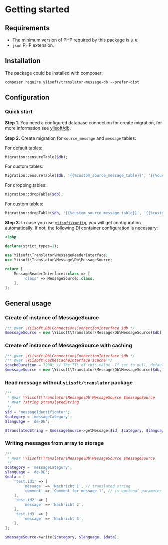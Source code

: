 # Getting started

## Requirements

- The minimum version of PHP required by this package is `8.0`.
- `json` PHP extension.

## Installation

The package could be installed with composer:

```shell
composer require yiisoft/translator-message-db --prefer-dist
```

## Configuration

### Quick start

**Step 1.** You need a configured database connection for create migration, for more information see
[yiisoft/db](https://github.com/yiisoft/db/tree/master/docs/en#create-connection).

**Step 2.** Create migration for `source_message` and `message` tables:

For default tables:

```php
Migration::ensureTable($db);
```

For custom tables:

```php
Migration::ensureTable($db, '{{%custom_source_message_table}}', '{{%custom_message_table}}');
```

For dropping tables:

```php
Migration::dropTable($db);
```

For custom tables:

```php
Migration::dropTable($db, '{{%custom_source_message_table}}', '{{%custom_message_table}}');
```

**Step 3.** In case you use [`yiisoft/config`](http://github.com/yiisoft/config), you will get configuration automatically. If not, the following DI container configuration is necessary:

```php
<?php

declare(strict_types=1);

use Yiisoft\Translator\MessageReaderInterface;
use Yiisoft\Translator\Message\Db\MessageSource;

return [
    MessageReaderInterface::class => [
        'class' => MessageSource::class,
    ],
];
```

## General usage

### Create of instance of MessageSource

```php
/** @var \Yiisoft\Db\Connection\ConnectionInterface $db */
$messageSource = new \Yiisoft\Translator\Message\Db\MessageSource($db);
```

### Create of instance of MessageSource with caching

```php
/** @var \Yiisoft\Db\Connection\ConnectionInterface $db */
/** @var \Yiisoft\Cache\CacheInterface $cache */
$cacheDuration = 7200; // The TTL of this value. If set to null, default value is used - 3600
$messageSource = new \Yiisoft\Translator\Message\Db\MessageSource($db, $cache, $cacheDuration);
```

### Read message without `yiisoft/translator` package

```php
/** 
 * @var \Yiisoft\Translator\Message\Db\MessageSource $messageSource
 * @var ?string $translatedString
 */
$id = 'messageIdentificator';
$category = 'messageCategory';
$language = 'de-DE';

$translatedString = $messageSource->getMessage($id, $category, $language);
```

### Writing messages from array to storage

```php
/** 
 * @var \Yiisoft\Translator\Message\Db\MessageSource $messageSource
 */
$category = 'messageCategory';
$language = 'de-DE';
$data = [
    'test.id1' => [
        'message' => 'Nachricht 1', // translated string
        'comment' => 'Comment for message 1', // is optional parameter for save extra metadata
    ],
    'test.id2' => [
        'message' => 'Nachricht 2',
    ],
    'test.id3' => [
        'message' => 'Nachricht 3',
    ],
];

$messageSource->write($category, $language, $data);
```
